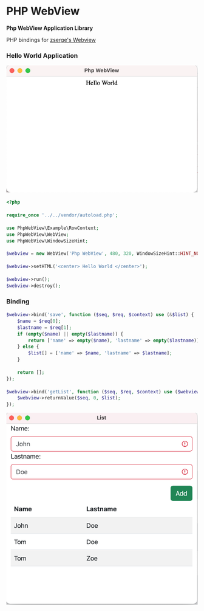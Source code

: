 # PHP WebView

**Php WebView Application Library**

PHP bindings for [zserge's Webview](https://github.com/webview/webview)

### Hello World Application


![Hello world Screenshoot](./example/helloworld/helloworld.png)

```php
<?php

require_once '../../vendor/autoload.php';

use PhpWebView\Example\RowContext;
use PhpWebView\WebView;
use PhpWebView\WindowSizeHint;

$webview = new WebView('Php WebView', 480, 320, WindowSizeHint::HINT_NONE, true);

$webview->setHTML('<center> Hello World </center>');

$webview->run();
$webview->destroy();

```

### Binding

```php
$webview->bind('save', function ($seq, $req, $context) use (&$list) {
    $name = $req[0];
    $lastname = $req[1];
    if (empty($name) || empty($lastname)) {
        return ['name' => empty($name), 'lastname' => empty($lastname)];
    } else {
        $list[] = ['name' => $name, 'lastname' => $lastname];
    }

    return [];
});

$webview->bind('getList', function ($seq, $req, $context) use ($webview, &$list) {
    $webview->returnValue($seq, 0, $list);
});
```
![Binding Screenshoot](./example/binding/binding.png)
